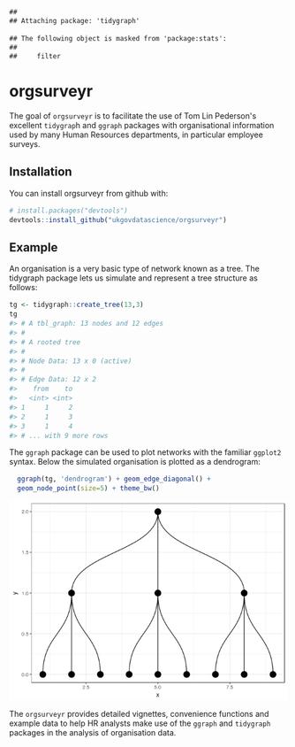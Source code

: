 
<!-- README.md is generated from README.Rmd. Please edit that file -->
    ## 
    ## Attaching package: 'tidygraph'

    ## The following object is masked from 'package:stats':
    ## 
    ##     filter

orgsurveyr
==========

The goal of `orgsurveyr` is to facilitate the use of Tom Lin Pederson's excellent `tidygrap`h and `ggraph` packages with organisational information used by many Human Resources departments, in particular employee surveys.

Installation
------------

You can install orgsurveyr from github with:

``` r
# install.packages("devtools")
devtools::install_github("ukgovdatascience/orgsurveyr")
```

Example
-------

An organisation is a very basic type of network known as a tree. The tidygraph package lets us simulate and represent a tree structure as follows:

``` r
tg <- tidygraph::create_tree(13,3) 
tg
#> # A tbl_graph: 13 nodes and 12 edges
#> #
#> # A rooted tree
#> #
#> # Node Data: 13 x 0 (active)
#> #
#> # Edge Data: 12 x 2
#>    from    to
#>   <int> <int>
#> 1     1     2
#> 2     1     3
#> 3     1     4
#> # ... with 9 more rows
```

The `ggraph` package can be used to plot networks with the familiar `ggplot2` syntax. Below the simulated organisation is plotted as a dendrogram:

``` r
  ggraph(tg, 'dendrogram') + geom_edge_diagonal() + 
  geom_node_point(size=5) + theme_bw()
```

![](README-example-2-1.png)

The `orgsurveyr` provides detailed vignettes, convenience functions and example data to help HR analysts make use of the `ggraph` and `tidygraph` packages in the analysis of organisation data.
